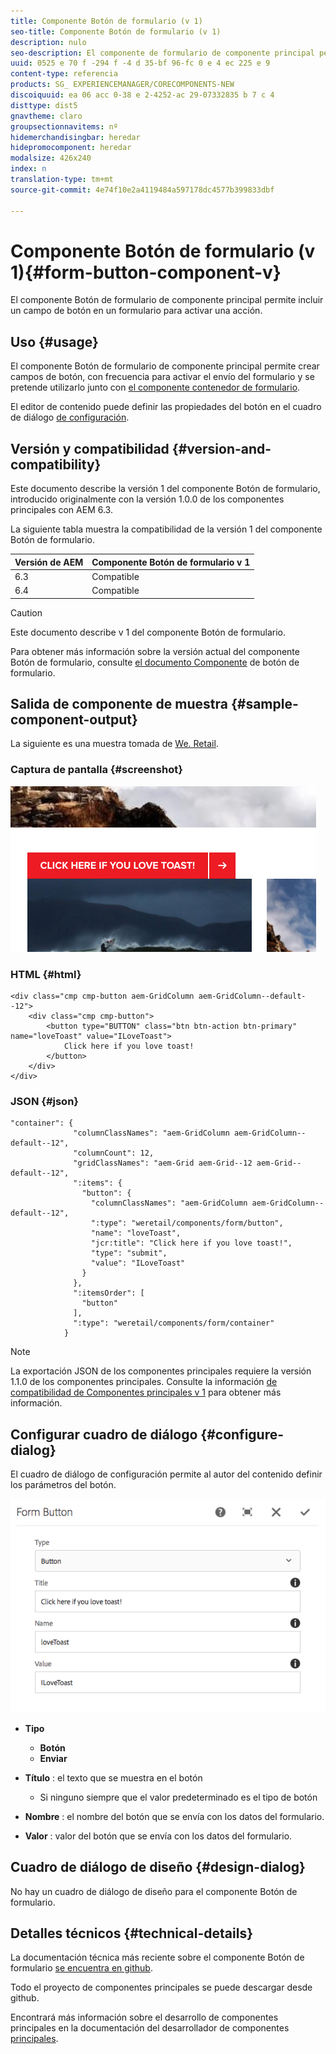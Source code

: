 ```yaml
---
title: Componente Botón de formulario (v 1)
seo-title: Componente Botón de formulario (v 1)
description: nulo
seo-description: El componente de formulario de componente principal permite incluir un campo oculto en un formulario.
uuid: 0525 e 70 f -294 f -4 d 35-bf 96-fc 0 e 4 ec 225 e 9
content-type: referencia
products: SG_ EXPERIENCEMANAGER/CORECOMPONENTS-NEW
discoiquuid: ea 06 acc 0-38 e 2-4252-ac 29-07332835 b 7 c 4
disttype: dist5
gnavtheme: claro
groupsectionnavitems: nº
hidemerchandisingbar: heredar
hidepromocomponent: heredar
modalsize: 426x240
index: n
translation-type: tm+mt
source-git-commit: 4e74f10e2a4119484a597178dc4577b399833dbf

---
```



# Componente Botón de formulario (v 1){#form-button-component-v}

El componente Botón de formulario de componente principal permite incluir un campo de botón en un formulario para activar una acción.

## Uso {#usage}

El componente Botón de formulario de componente principal permite crear campos de botón, con frecuencia para activar el envío del formulario y se pretende utilizarlo junto con [el componente contenedor de formulario](form-container.md).

El editor de contenido puede definir las propiedades del botón en el cuadro de diálogo [de configuración](form-button-v1.md#main-pars_title).

## Versión y compatibilidad {#version-and-compatibility}

Este documento describe la versión 1 del componente Botón de formulario, introducido originalmente con la versión 1.0.0 de los componentes principales con AEM 6.3.

La siguiente tabla muestra la compatibilidad de la versión 1 del componente Botón de formulario.

| Versión de AEM | Componente Botón de formulario v 1 |
|--- |--- |
| 6.3 | Compatible |
| 6.4 | Compatible |

>[!CAUTION]
>
>Este documento describe v 1 del componente Botón de formulario.
>
>Para obtener más información sobre la versión actual del componente Botón de formulario, consulte [el documento Componente](form-button.md) de botón de formulario.

## Salida de componente de muestra {#sample-component-output}

La siguiente es una muestra tomada de [We. Retail](https://helpx.adobe.com/experience-manager/6-4/sites/developing/using/we-retail.html).

### Captura de pantalla {#screenshot}

![](assets/chlimage_1-48.png)

### HTML {#html}

```
<div class="cmp cmp-button aem-GridColumn aem-GridColumn--default--12">
    <div class="cmp cmp-button">
        <button type="BUTTON" class="btn btn-action btn-primary" name="loveToast" value="ILoveToast">
            Click here if you love toast!
        </button>
    </div>
</div>
```

### JSON {#json}

```
"container": {
              "columnClassNames": "aem-GridColumn aem-GridColumn--default--12",
              "columnCount": 12,
              "gridClassNames": "aem-Grid aem-Grid--12 aem-Grid--default--12",
              ":items": {
                "button": {
                  "columnClassNames": "aem-GridColumn aem-GridColumn--default--12",
                  ":type": "weretail/components/form/button",
                  "name": "loveToast",
                  "jcr:title": "Click here if you love toast!",
                  "type": "submit",
                  "value": "ILoveToast"
                }
              },
              ":itemsOrder": [
                "button"
              ],
              ":type": "weretail/components/form/container"
            }
```

>[!NOTE]
>
>La exportación JSON de los componentes principales requiere la versión 1.1.0 de los componentes principales. Consulte la información [de compatibilidad de Componentes principales v 1](versions.md#main-pars_title_236368006) para obtener más información.

## Configurar cuadro de diálogo {#configure-dialog}

El cuadro de diálogo de configuración permite al autor del contenido definir los parámetros del botón.

![](assets/chlimage_1-49.png)

* **Tipo**
   * **Botón**
   * **Enviar**

* **Título** : el texto que se muestra en el botón
   * Si ninguno siempre que el valor predeterminado es el tipo de botón

* **Nombre** : el nombre del botón que se envía con los datos del formulario.
* **Valor** : valor del botón que se envía con los datos del formulario.

## Cuadro de diálogo de diseño {#design-dialog}

No hay un cuadro de diálogo de diseño para el componente Botón de formulario.

## Detalles técnicos {#technical-details}

La documentación técnica más reciente sobre el componente Botón de formulario [se encuentra en github](https://github.com/adobe/aem-core-wcm-components/tree/master/content/src/content/jcr_root/apps/core/wcm/components/form/button/v1/button).

Todo el proyecto de componentes principales se puede descargar desde github.

Encontrará más información sobre el desarrollo de componentes principales en la documentación del desarrollador de componentes [principales](developing.md).
